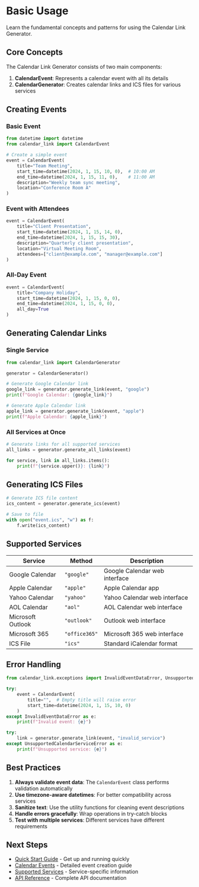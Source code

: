 # Basic Usage

Learn the fundamental concepts and patterns for using the Calendar Link Generator.

## Core Concepts

The Calendar Link Generator consists of two main components:

1. **CalendarEvent**: Represents a calendar event with all its details
2. **CalendarGenerator**: Creates calendar links and ICS files for various services

## Creating Events

### Basic Event

```python
from datetime import datetime
from calendar_link import CalendarEvent

# Create a simple event
event = CalendarEvent(
    title="Team Meeting",
    start_time=datetime(2024, 1, 15, 10, 0),  # 10:00 AM
    end_time=datetime(2024, 1, 15, 11, 0),    # 11:00 AM
    description="Weekly team sync meeting",
    location="Conference Room A"
)
```

### Event with Attendees

```python
event = CalendarEvent(
    title="Client Presentation",
    start_time=datetime(2024, 1, 15, 14, 0),
    end_time=datetime(2024, 1, 15, 15, 30),
    description="Quarterly client presentation",
    location="Virtual Meeting Room",
    attendees=["client@example.com", "manager@example.com"]
)
```

### All-Day Event

```python
event = CalendarEvent(
    title="Company Holiday",
    start_time=datetime(2024, 1, 15, 0, 0),
    end_time=datetime(2024, 1, 15, 0, 0),
    all_day=True
)
```

## Generating Calendar Links

### Single Service

```python
from calendar_link import CalendarGenerator

generator = CalendarGenerator()

# Generate Google Calendar link
google_link = generator.generate_link(event, "google")
print(f"Google Calendar: {google_link}")

# Generate Apple Calendar link
apple_link = generator.generate_link(event, "apple")
print(f"Apple Calendar: {apple_link}")
```

### All Services at Once

```python
# Generate links for all supported services
all_links = generator.generate_all_links(event)

for service, link in all_links.items():
    print(f"{service.upper()}: {link}")
```

## Generating ICS Files

```python
# Generate ICS file content
ics_content = generator.generate_ics(event)

# Save to file
with open("event.ics", "w") as f:
    f.write(ics_content)
```

## Supported Services

| Service | Method | Description |
|---------|--------|-------------|
| Google Calendar | `"google"` | Google Calendar web interface |
| Apple Calendar | `"apple"` | Apple Calendar app |
| Yahoo Calendar | `"yahoo"` | Yahoo Calendar web interface |
| AOL Calendar | `"aol"` | AOL Calendar web interface |
| Microsoft Outlook | `"outlook"` | Outlook web interface |
| Microsoft 365 | `"office365"` | Microsoft 365 web interface |
| ICS File | `"ics"` | Standard iCalendar format |

## Error Handling

```python
from calendar_link.exceptions import InvalidEventDataError, UnsupportedCalendarServiceError

try:
    event = CalendarEvent(
        title="",  # Empty title will raise error
        start_time=datetime(2024, 1, 15, 10, 0)
    )
except InvalidEventDataError as e:
    print(f"Invalid event: {e}")

try:
    link = generator.generate_link(event, "invalid_service")
except UnsupportedCalendarServiceError as e:
    print(f"Unsupported service: {e}")
```

## Best Practices

1. **Always validate event data**: The `CalendarEvent` class performs validation automatically
2. **Use timezone-aware datetimes**: For better compatibility across services
3. **Sanitize text**: Use the utility functions for cleaning event descriptions
4. **Handle errors gracefully**: Wrap operations in try-catch blocks
5. **Test with multiple services**: Different services have different requirements

## Next Steps

- [Quick Start Guide](quick-start.md) - Get up and running quickly
- [Calendar Events](../user-guide/calendar-events.md) - Detailed event creation guide
- [Supported Services](../user-guide/supported-services.md) - Service-specific information
- [API Reference](../api/calendar-event.md) - Complete API documentation 
